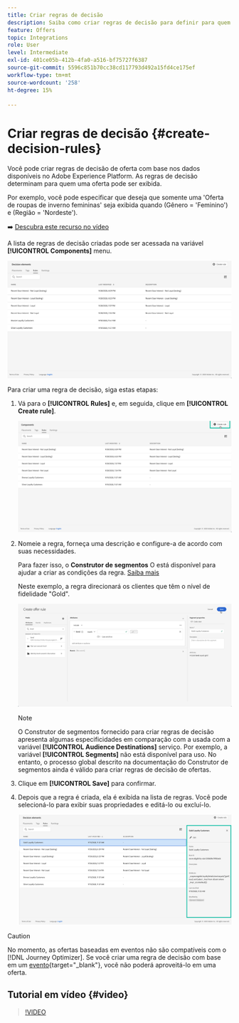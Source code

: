 ```yaml
---
title: Criar regras de decisão
description: Saiba como criar regras de decisão para definir para quem as ofertas podem ser exibidas
feature: Offers
topic: Integrations
role: User
level: Intermediate
exl-id: 401ce05b-412b-4fa0-a516-bf75727f6387
source-git-commit: 5596c851b70cc38cd117793d492a15fd4ce175ef
workflow-type: tm+mt
source-wordcount: '258'
ht-degree: 15%

---
```


# Criar regras de decisão {#create-decision-rules}

Você pode criar regras de decisão de oferta com base nos dados disponíveis no Adobe Experience Platform. As regras de decisão determinam para quem uma oferta pode ser exibida.

Por exemplo, você pode especificar que deseja que somente uma &#39;Oferta de roupas de inverno femininas&#39; seja exibida quando (Gênero = &#39;Feminino&#39;) e (Região = &#39;Nordeste&#39;).

➡️ [Descubra este recurso no vídeo](#video)

A lista de regras de decisão criadas pode ser acessada na variável **[!UICONTROL Components]** menu.

![](../assets/decision_rules_list.png)

Para criar uma regra de decisão, siga estas etapas:

1. Vá para o **[!UICONTROL Rules]** e, em seguida, clique em **[!UICONTROL Create rule]**.

   ![](../assets/offers_decision_rule_creation.png)

1. Nomeie a regra, forneça uma descrição e configure-a de acordo com suas necessidades.

   Para fazer isso, o **Construtor de segmentos** O está disponível para ajudar a criar as condições da regra. [Saiba mais](../../segment/about-segments.md)

   Neste exemplo, a regra direcionará os clientes que têm o nível de fidelidade &quot;Gold&quot;.

   ![](../assets/offers_decision_rule_creation_segment.png)

   >[!NOTE]
   >
   >O Construtor de segmentos fornecido para criar regras de decisão apresenta algumas especificidades em comparação com a usada com a variável **[!UICONTROL Audience Destinations]** serviço. Por exemplo, a variável **[!UICONTROL Segments]** não está disponível para uso. No entanto, o processo global descrito na documentação do Construtor de segmentos ainda é válido para criar regras de decisão de ofertas.

1. Clique em **[!UICONTROL Save]** para confirmar.

1. Depois que a regra é criada, ela é exibida na lista de regras. Você pode selecioná-lo para exibir suas propriedades e editá-lo ou excluí-lo.

   ![](../assets/rule_created.png)

>[!CAUTION]
>
>No momento, as ofertas baseadas em eventos não são compatíveis com o [!DNL Journey Optimizer]. Se você criar uma regra de decisão com base em um [evento](https://experienceleague.adobe.com/docs/experience-platform/segmentation/ui/segment-builder.html?lang=en#events){target=&quot;_blank&quot;}, você não poderá aproveitá-lo em uma oferta.

## Tutorial em vídeo {#video}

>[!VIDEO](https://video.tv.adobe.com/v/329373?quality=12)
